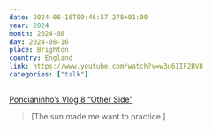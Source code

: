 ```yaml
---
date: 2024-08-16T09:46:57.278+01:00
year: 2024
month: 2024-08
day: 2024-08-16
place: Brighton
country: England
link: https://www.youtube.com/watch?v=w3u6IIF2BV8
categories: ["talk"]
---
```

[Poncianinho’s Vlog 8 “Other Side”](https://www.youtube.com/watch?v=w3u6IIF2BV8)

> [The sun made me want to practice.]
